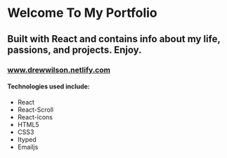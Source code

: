 # Welcome To My Portfolio

## Built with React and contains info about my life, passions, and projects. Enjoy.

### www.drewwilson.netlify.com

#### Technologies used include:
- React
- React-Scroll
- React-icons
- HTML5
- CSS3
- Ityped
- Emailjs
